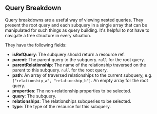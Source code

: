 ## Query Breakdown

Query breakdowns are a useful way of viewing nested queries. They present the root query and each subquery in a single array that can be manipulated for such things as query building. It's helpful to not have to navigate a tree structure in every situation.

They have the following fields:

- **isRefQuery**: The subquery should return a resource ref.
- **parent**: The parent query to the subquery. `null` for the root query.
- **parentRelationship**: The name of the relationship traversed on the parent to this subquery. `null` for the root query.
- **path**: An array of traversed relationships to the current subquery, e.g. `["relationship_a", "relationship_b"]`. An empty array for the root query.
- **properties**: The non-relationship properties to be selected.
- **query**: The subquery.
- **relationships**: The relationships subqueries to be selected.
- **type**: The type of the resource for this subquery.
